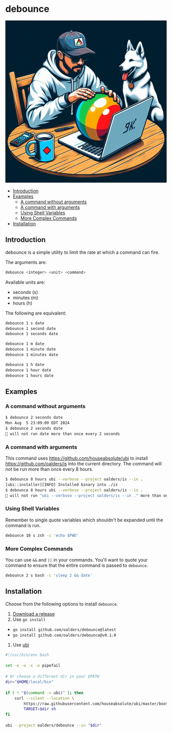 # debounce

<p align="center">
  <img src="logo.jpeg" />
</p>


<!-- vim-markdown-toc GFM -->

* [Introduction](#introduction)
* [Examples](#examples)
  * [A command without arguments](#a-command-without-arguments)
  * [A command with arguments](#a-command-with-arguments)
  * [Using Shell Variables](#using-shell-variables)
  * [More Complex Commands](#more-complex-commands)
* [Installation](#installation)

<!-- vim-markdown-toc -->

## Introduction

debounce is a simple utility to limit the rate at which a command can fire.

The arguments are:

```bash
debounce <integer> <unit> <command>
```

Available units are:

* seconds (s)
* minutes (m)
* hours (h)

The following are equivalent:

```bash
debounce 1 s date
debounce 1 second date
debounce 1 seconds date
```

```bash
debounce 1 m date
debounce 1 minute date
debounce 1 minutes date
```

```bash
debounce 1 h date
debounce 1 hour date
debounce 1 hours date
```

## Examples

### A command without arguments

```bash
$ debounce 2 seconds date
Mon Aug  5 23:09:09 EDT 2024
$ debounce 2 seconds date
🚥 will not run date more than once every 2 seconds
```

### A command with arguments

This command uses <https://github.com/houseabsolute/ubi> to install
<https://github.com/oalders/is> into the current directory.  The command will
not be run more than once every 8 hours.

```bash
$ debounce 8 hours ubi --verbose --project oalders/is --in .
[ubi::installer][INFO] Installed binary into ./is
$ debounce 8 hours ubi --verbose --project oalders/is --in .
🚥 will not run "ubi --verbose --project oalders/is --in ." more than once every 8 hours
```

### Using Shell Variables

Remember to single quote variables which shouldn't be expanded until the
command is run.

```bash
debounce 10 s zsh -c 'echo $PWD'
```

### More Complex Commands

You can use `&&` and `||` in your commands. You'll want to quote your command
to ensure that the entire command is passed to `debounce`.

```bash
debounce 2 s bash -c 'sleep 2 && date'
```

## Installation

Choose from the following options to install `debounce`.

1. [Download a release](https://github.com/oalders/debounce/releases)
1. Use `go install`
  * `go install github.com/oalders/debounce@latest`
  * `go install github.com/oalders/debounce@v0.1.0`
1. Use [ubi](https://github.com/houseabsolute/ubi)

```bash
#!/usr/bin/env bash

set -e -u -x -o pipefail

# Or choose a different dir in your $PATH
dir="$HOME/local/bin"

if [ ! "$(command -v ubi)" ]; then
    curl --silent --location \
        https://raw.githubusercontent.com/houseabsolute/ubi/master/bootstrap/bootstrap-ubi.sh |
        TARGET=$dir sh
fi

ubi --project oalders/debounce --in "$dir"
```
